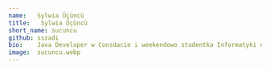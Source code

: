 ```yaml
---
name:   Sylwia Üçüncü
title:   Sylwia Üçüncü
short_name: sucuncu
github: sszadi
bio:    Java Developer w Consdacie i weekendowo studentka Informatyki na Politechnice Poznańskiej. Chętnie zgłębia kolejne technologie i poszerza swoją wiedzę zarówno z backendu, jak i frontendu. W wolnym czasie ćwiczy, biega i czyta o Kosmosie.
image:  sucuncu.webp
---
```


